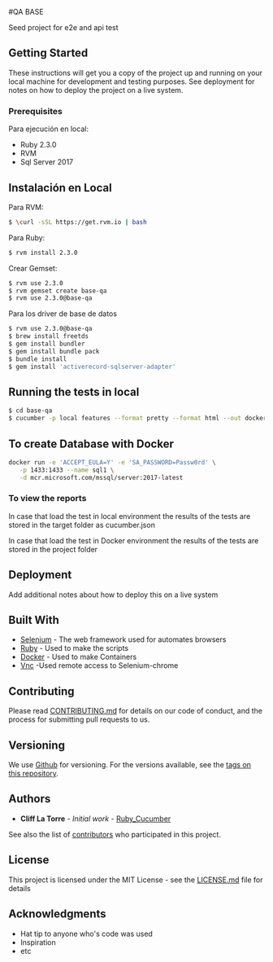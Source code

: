 #QA BASE

Seed project for e2e and api test



## Getting Started
These instructions will get you a copy of the project up and running on your local machine for development and testing purposes. See deployment for notes on how to deploy the project on a live system.


### Prerequisites

Para ejecución en local:
- Ruby 2.3.0
- RVM
- Sql Server 2017


## Instalación en Local


Para RVM:
```sh
$ \curl -sSL https://get.rvm.io | bash
```

Para Ruby:
```sh
$ rvm install 2.3.0
```

Crear Gemset:
```sh
$ rvm use 2.3.0
$ rvm gemset create base-qa
$ rvm use 2.3.0@base-qa
```

Para los driver de base de datos
```sh
$ rvm use 2.3.0@base-qa
$ brew install freetds
$ gem install bundler
$ gem install bundle pack
$ bundle install
$ gem install 'activerecord-sqlserver-adapter'

```


## Running the tests in local

```sh
$ cd base-qa
$ cucumber -p local features --format pretty --format html --out docker-html-report.html
```

## To create Database with Docker

```sh
docker run -e 'ACCEPT_EULA=Y' -e 'SA_PASSWORD=Passw0rd' \
   -p 1433:1433 --name sql1 \
   -d mcr.microsoft.com/mssql/server:2017-latest
```

### To view the reports

In case that load the test in local environment the results of the tests are stored in the target folder as cucumber.json

In case that load the test in Docker environment the results of the tests are stored in the project folder



## Deployment

Add additional notes about how to deploy this on a live system

## Built With

* [Selenium](http://www.seleniumhq.org/) - The web framework used for automates browsers
* [Ruby](https://maven.apache.org/) - Used to make the scripts
* [Docker](https://www.docker.com/) - Used to make Containers
* [Vnc](https://www.realvnc.com/en/connect/download/vnc/) -Used remote access to Selenium-chrome

## Contributing

Please read [CONTRIBUTING.md](https://github.com/myteocafe/falcom_base/blob/master/CONTRIBUTING.md) for details on our code of conduct, and the process for submitting pull requests to us.

## Versioning

We use [Github](https://github.com/) for versioning. For the versions available, see the [tags on this repository](https://github.com/myteocafe/tags). 

## Authors

* **Cliff La Torre** - *Initial work* - [Ruby_Cucumber](https://github.com/myteocafe/falcom_base)

See also the list of [contributors](https://github.com/myteocafe/falcom_base/contributors) who participated in this project.

## License

This project is licensed under the MIT License - see the [LICENSE.md](LICENSE.md) file for details

## Acknowledgments

* Hat tip to anyone who's code was used
* Inspiration
* etc
